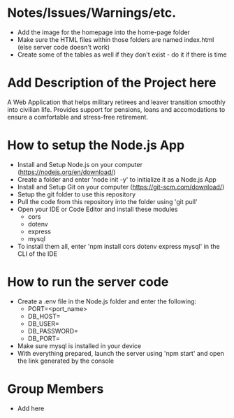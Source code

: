 # Notes/Issues/Warnings/etc. 
- Add the image for the homepage into the home-page folder
- Make sure the HTML files within those folders are named index.html (else server code doesn't work)
- Create some of the tables as well if they don't exist - do it if there is time

# Add Description of the Project here
A Web Application that helps military retirees and leaver transition smoothly into civilian life.
Provides support for pensions, loans and accomodations to ensure a comfortable and stress-free retirement.

# How to setup the Node.js App
- Install and Setup Node.js on your computer (https://nodejs.org/en/download/)
- Create a folder and enter 'node init -y' to initialize it as a Node.js App
- Install and Setup Git on your computer (https://git-scm.com/download/)
- Setup the git folder to use this repository
- Pull the code from this repository into the folder using 'git pull'
- Open your IDE or Code Editor and install these modules
    - cors
    - dotenv
    - express
    - mysql
- To install them all, enter 'npm install cors dotenv express mysql' in the CLI of the IDE

# How to run the server code
- Create a .env file in the Node.js folder and enter the following:
    - PORT=<port_name>
    - DB_HOST=<mysql-host>
    - DB_USER=<mysql-username>
    - DB_PASSWORD=<mysql-host-password>
    - DB_PORT=<mysql-host-password>
- Make sure mysql is installed in your device
- With everything prepared, launch the server using 'npm start' and open the link generated by the console

# Group Members
- Add here
